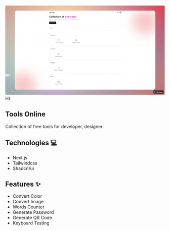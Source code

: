 [![MasterHead](/public/preview/home-preview.png)](https://github.com/atuandev/tools)
HI
## Tools Online
Collection of free tools for developer, designer.

## Technologies 💻
- Next.js
- Tailwindcss
- Shadcn/ui

## Features ✨
- Convert Color
- Convert Image
- Words Counter
- Generate Password
- Generate QR Code
- Keyboard Testing
